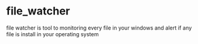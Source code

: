 # file_watcher
file watcher is tool to monitoring every file in your windows and alert if any file is install in your operating system

